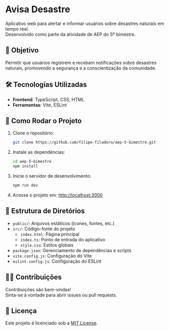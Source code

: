 
# Avisa Desastre

Aplicativo web para alertar e informar usuários sobre desastres naturais em tempo real.  
Desenvolvido como parte da atividade de AEP do 5º bimestre.

## 🎯 Objetivo

Permitir que usuários registrem e recebam notificações sobre desastres naturais, promovendo a segurança e a conscientização da comunidade.

## 🛠 Tecnologias Utilizadas

- **Frontend**: TypeScript, CSS, HTML
- **Ferramentas**: Vite, ESLint

## 🚀 Como Rodar o Projeto

1. Clone o repositório:
   ```bash
   git clone https://github.com/filipe-filadoro/aep-5-bimestre.git
   ```

2. Instale as dependências:
   ```bash
   cd aep-5-bimestre
   npm install
   ```

3. Inicie o servidor de desenvolvimento:
   ```bash
   npm run dev
   ```

4. Acesse o projeto em: [http://localhost:3000](http://localhost:3000)

## 📂 Estrutura de Diretórios

- `public/`: Arquivos estáticos (ícones, fontes, etc.)
- `src/`: Código-fonte do projeto
  - `index.html`: Página principal
  - `index.ts`: Ponto de entrada do aplicativo
  - `style.css`: Estilos globais
- `package.json`: Gerenciamento de dependências e scripts
- `vite.config.js`: Configuração do Vite
- `eslint.config.js`: Configuração do ESLint

## 👨‍💻 Contribuições

Contribuições são bem-vindas!  
Sinta-se à vontade para abrir issues ou pull requests.

## 📄 Licença

Este projeto é licenciado sob a [MIT License](LICENSE).
